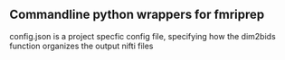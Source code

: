 Commandline python wrappers for fmriprep
---
config.json is a project specfic config file, specifying how the dim2bids
function organizes the output nifti files
